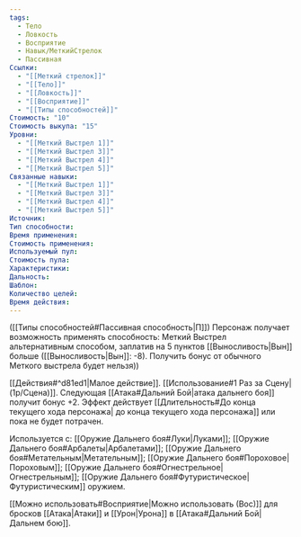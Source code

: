 ```yaml
---
tags:
  - Тело
  - Ловкость
  - Восприятие
  - Навык/МеткийСтрелок
  - Пассивная
Ссылки:
  - "[[Меткий стрелок]]"
  - "[[Тело]]"
  - "[[Ловкость]]"
  - "[[Восприятие]]"
  - "[[Типы способностей]]"
Стоимость: "10"
Стоимость выкупа: "15"
Уровни:
  - "[[Меткий Выстрел 1]]"
  - "[[Меткий Выстрел 3]]"
  - "[[Меткий Выстрел 4]]"
  - "[[Меткий Выстрел 5]]"
Связанные навыки:
  - "[[Меткий Выстрел 1]]"
  - "[[Меткий Выстрел 3]]"
  - "[[Меткий Выстрел 4]]"
  - "[[Меткий Выстрел 5]]"
Источник:
Тип способности:
Время применения:
Стоимость применения:
Используемый пул:
Стоимость пула:
Характеристики:
Дальность:
Шаблон:
Количество целей:
Время действия:
---
```

([[Типы способностей#Пассивная способность|П]]) Персонаж получает возможность применять способность: Меткий Выстрел альтернативным способом, заплатив на 5 пунктов [[Выносливость|Вын]] больше ([[Выносливость|Вын]]: -8). Получить бонус от обычного Меткого выстрела будет нельзя))

[[Действия#^d81ed1|Малое действие]]. [[Использование#1 Раз за Сцену|(1р/Сцена)]]. Следующая [[Атака#Дальний Бой|атака дальнего боя]] получит бонус +2. Эффект действует [[Длительность#До конца текущего хода персонажа| до конца текущего хода персонажа]] или пока не будет потрачен.
 
Используется с: [[Оружие Дальнего боя#Луки|Луками]]; [[Оружие Дальнего боя#Арбалеты|Арбалетами]]; [[Оружие Дальнего боя#Метательным|Метательным]]; [[Оружие Дальнего боя#Пороховое|Пороховым]]; [[Оружие Дальнего боя#Огнестрельное|Огнестрельным]]; [[Оружие Дальнего боя#Футуристическое|Футуристическим]] оружием.

[[Можно использовать#Восприятие|Можно использовать (Вос)]] для бросков [[Атака|Атаки]] и [[Урон|Урона]] в [[Атака#Дальний Бой|Дальнем бою]].


